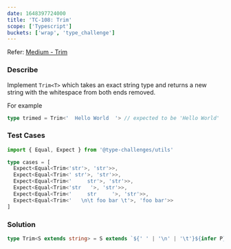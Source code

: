 ```yaml
---
date: 1648397724000
title: 'TC-108: Trim'
scope: ['Typescript']
buckets: ['wrap', 'type_challenge']
---
```


Refer: [Medium - Trim](https://github.com/type-challenges/type-challenges/blob/master/questions/108-medium-trim/README.md)

### Describe

Implement `Trim<T>` which takes an exact string type and returns a new string with the whitespace from both ends removed.

For example

```typescript
type trimed = Trim<'  Hello World  '> // expected to be 'Hello World'
```

### Test Cases

```typescript
import { Equal, Expect } from '@type-challenges/utils'

type cases = [
  Expect<Equal<Trim<'str'>, 'str'>>,
  Expect<Equal<Trim<' str'>, 'str'>>,
  Expect<Equal<Trim<'     str'>, 'str'>>,
  Expect<Equal<Trim<'str   '>, 'str'>>,
  Expect<Equal<Trim<'     str     '>, 'str'>>,
  Expect<Equal<Trim<'   \n\t foo bar \t'>, 'foo bar'>>
]
```

### Solution

```typescript
type Trim<S extends string> = S extends `${' ' | '\n' | '\t'}${infer P}` | `${infer P}${' ' | '\n' | '\t'}` ? Trim<P> : S
```
